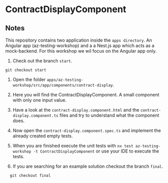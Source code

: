 # ContractDisplayComponent

## Notes

This repository contains two application inside the `apps directory`. An Angular app (az-testing-workshop) and a a Nest.js app which acts as a mock-backend. For this workshop we wil focus on the Angular app only.

1. Check out the branch `start`.

  ```console
  git checkout start
  ```

1. Open the folder `apps/az-testing-workshop/src/app/components/contract-display`.

1. Here you will find the ContractDisplayComponent. A small component with only one input value.

1. Have a look at the `contract-display.component.html` and the `contract-display.component.ts` files and try to understand what the component does.

1. Now open the `contract-display.component.spec.ts` and implement the already created empty tests.

1. When you are finished execute the unit tests with `nx test az-testing-workshop -t ContractDisplayComponent` or use your IDE to execute the tests.

1. If you are searching for an example solution checkout the branch `final`.

  ```console
    git checkout final
  ```